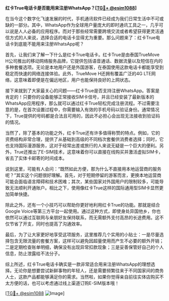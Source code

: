 **红卡True电话卡是否能用来注册WhatsApp？[[TG💪+ @esim1088](https://t.me/s/esim1088)]**

在当今这个数字化飞速发展的时代，手机通讯软件已经成为我们日常生活中不可或缺的一部分。其中，WhatsApp作为全球用户量庞大的即时通讯工具之一，几乎可以说是人人必备的应用程序。而对于那些经常需要跨境交流或者希望获得更灵活通信方式的人来说，选择合适的电话卡显得尤为重要。那么问题来了：红卡True电话卡到底能不能用来注册WhatsApp呢？

首先，让我们来了解一下什么是红卡True电话卡。红卡True是由泰国TrueMove H公司推出的移动网络服务品牌，它提供包括语音通话、数据流量以及短信在内的多种套餐选项。无论是本地用户还是外国游客，在泰国使用这款电话卡都能享受到稳定而快速的网络连接体验。此外，TrueMove H还拥有覆盖广泛的4G LTE网络，这意味着即便是在偏远地区，用户也能保持良好的上网状态。

接下来就到了大家最关心的问题——红卡True是否支持注册WhatsApp。答案是肯定的！只要你的设备能够正常接收SIM卡信号，并且已经安装了最新版本的WhatsApp应用程序，那么就可以通过红卡True轻松完成注册流程。不过需要注意的是，在首次设置过程中，你需要输入有效的手机号码以验证身份。通常情况下，True提供的号码都是合法且可用的，因此不必担心会出现无法接收到验证码的情况。

当然了，除了基本的功能之外，红卡True还有许多值得称赞的特点。例如，它的资费结构非常合理，提供了从基础到高级的不同档次套餐供消费者选择；同时，它也支持国际漫游服务，这对于经常出差或旅行的人来说无疑是一个巨大的便利。另外，True还推出了E-SIM技术，这意味着你可以直接在线购买并激活虚拟SIM卡，省去了实体卡邮寄的时间成本。

说到这里，可能有人会问：“既然如此方便，那为什么不直接用本地运营商的服务呢？”其实这个问题很好理解。首先，对于短期停留的游客而言，更换本地运营商可能会面临语言障碍和技术困难；其次，某些国家对外国用户的限制较多，可能导致无法顺利开通账户。相比之下，使用像红卡True这样的国际通用型SIM卡显然更加简单快捷。

除此之外，还有一个小技巧可以帮助你更好地利用红卡True的功能。那就是结合Google Voice等第三方平台一起使用。通过这种方式，即使身处异国他乡，你也依然可以通过互联网与亲朋好友保持联系，而无需额外支付高昂的长途费用。这不仅节省了开支，同时也提高了沟通效率。

最后，为了让大家更好地享受这项服务，这里推荐几个实用的小贴士：一是尽量选择包含无限流量的套餐方案，这样可以避免因超量使用而产生不必要的额外开销；二是定期检查账单明细，确保没有出现异常扣款现象；三是妥善保管好自己的个人信息，防止泄露给不法分子。

综上所述，红卡True电话卡确实是一款非常适合用来注册WhatsApp的理想选择。无论你是想要尝试新鲜事物的年轻人，还是需要频繁往来于不同国家间的商务人士，这款产品都能够满足你的需求。当然啦，如果你觉得亲自前往实体店购买不太方便的话，也可以考虑通过线上渠道订购E-SIM版本哦！

[[TG💪+ @esim1088](https://t.me/s/esim1088) ![Image](https://i.postimg.cc/4NQfJmqS/Snipaste-2025-05-13-00-14-12.png)]